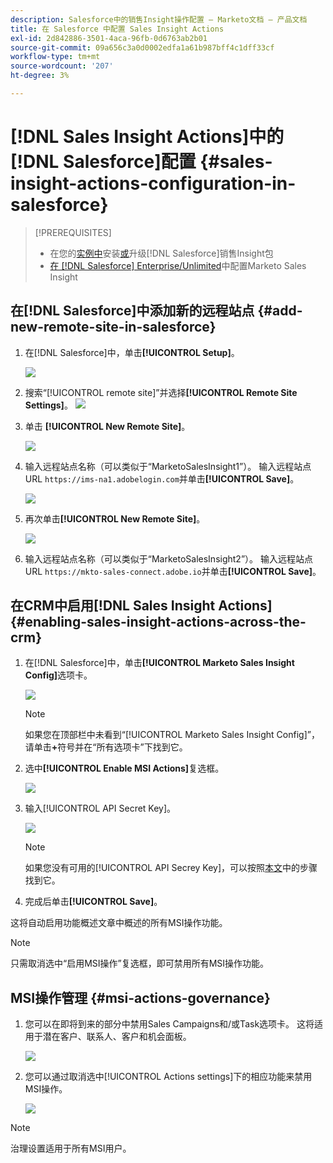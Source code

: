 ```yaml
---
description: Salesforce中的销售Insight操作配置 — Marketo文档 — 产品文档
title: 在 Salesforce 中配置 Sales Insight Actions
exl-id: 2d842886-3501-4aca-96fb-0d6763ab2b01
source-git-commit: 09a656c3a0d0002edfa1a61b987bff4c1dff33cf
workflow-type: tm+mt
source-wordcount: '207'
ht-degree: 3%

---
```


# [!DNL Sales Insight Actions]中的[!DNL Salesforce]配置 {#sales-insight-actions-configuration-in-salesforce}

>[!PREREQUISITES]
>
>* 在您的[实例中](/help/marketo/product-docs/marketo-sales-insight/msi-for-salesforce/installation/install-marketo-sales-insight-package-in-salesforce-appexchange.md)安装[或](/help/marketo/product-docs/marketo-sales-insight/msi-for-salesforce/upgrading/upgrading-your-msi-package.md)升级[!DNL Salesforce]销售Insight包
>* [在 [!DNL Salesforce] Enterprise/Unlimited](/help/marketo/product-docs/marketo-sales-insight/msi-for-salesforce/configuration/configure-marketo-sales-insight-in-salesforce-enterprise-unlimited.md)中配置Marketo Sales Insight

## 在[!DNL Salesforce]中添加新的远程站点 {#add-new-remote-site-in-salesforce}

1. 在[!DNL Salesforce]中，单击&#x200B;**[!UICONTROL Setup]**。

   ![](assets/msi-actions-configuration-in-salesforce-1.png)

1. 搜索“[!UICONTROL remote site]”并选择&#x200B;**[!UICONTROL Remote Site Settings]**。
   ![](assets/msi-actions-configuration-in-salesforce-2.png)

1. 单击 **[!UICONTROL New Remote Site]**。

   ![](assets/msi-actions-configuration-in-salesforce-3.png)

1. 输入远程站点名称（可以类似于“MarketoSalesInsight1”）。 输入远程站点URL `https://ims-na1.adobelogin.com`并单击&#x200B;**[!UICONTROL Save]**。

   ![](assets/msi-actions-configuration-in-salesforce-4.png)

1. 再次单击&#x200B;**[!UICONTROL New Remote Site]**。

   ![](assets/msi-actions-configuration-in-salesforce-4a.png)

1. 输入远程站点名称（可以类似于“MarketoSalesInsight2”）。 输入远程站点URL `https://mkto-sales-connect.adobe.io`并单击&#x200B;**[!UICONTROL Save]**。

## 在CRM中启用[!DNL Sales Insight Actions] {#enabling-sales-insight-actions-across-the-crm}

1. 在[!DNL Salesforce]中，单击&#x200B;**[!UICONTROL Marketo Sales Insight Config]**&#x200B;选项卡。

   ![](assets/msi-actions-configuration-in-salesforce-5.png)

   >[!NOTE]
   >
   >如果您在顶部栏中未看到“[!UICONTROL Marketo Sales Insight Config]”，请单击&#x200B;**+**&#x200B;符号并在“所有选项卡”下找到它。

1. 选中&#x200B;**[!UICONTROL Enable MSI Actions]**&#x200B;复选框。

   ![](assets/msi-actions-configuration-in-salesforce-6.png)

1. 输入[!UICONTROL API Secret Key]。

   ![](assets/msi-actions-configuration-in-salesforce-7.png)

   >[!NOTE]
   >
   >如果您没有可用的[!UICONTROL API Secrey Key]，可以按照[本文](/help/marketo/product-docs/marketo-sales-insight/msi-for-salesforce/configuration/configure-marketo-sales-insight-in-salesforce-enterprise-unlimited.md)中的步骤找到它。

1. 完成后单击&#x200B;**[!UICONTROL Save]**。

这将自动启用功能概述文章中概述的所有MSI操作功能。

>[!NOTE]
>
>只需取消选中“启用MSI操作”复选框，即可禁用所有MSI操作功能。

## MSI操作管理 {#msi-actions-governance}

1. 您可以在即将到来的部分中禁用Sales Campaigns和/或Task选项卡。 这将适用于潜在客户、联系人、客户和机会面板。

   ![](assets/msi-actions-configuration-in-salesforce-8.png)

1. 您可以通过取消选中[!UICONTROL Actions settings]下的相应功能来禁用MSI操作。

   ![](assets/msi-actions-configuration-in-salesforce-9.png)

>[!NOTE]
>
>治理设置适用于所有MSI用户。
